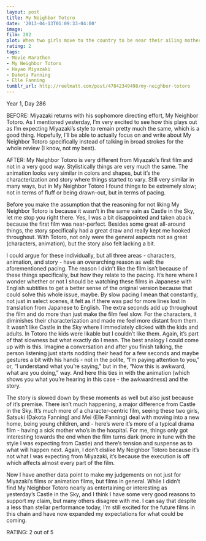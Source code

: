 ```yaml
---
layout: post
title: My Neighbor Totoro
date: '2013-04-13T01:09:33-04:00'
image: 
film: 282
plot: When two girls move to the country to be near their ailing mother, they have adventures with the wondrous forest spirits who live nearby.
rating: 2
tags:
- Movie Marathon
- My Neighbor Totoro
- Hayao Miyazaki
- Dakota Fanning
- Elle Fanning
tumblr_url: http://reelmatt.com/post/47842349498/my-neighbor-totoro
---
```


Year 1, Day 286

BEFORE: Miyazaki returns with his sophomore directing effort, My Neighbor Totoro. As I mentioned yesterday, I’m very excited to see how this plays out as I’m expecting Miyazaki’s style to remain pretty much the same, which is a good thing. Hopefully, I’ll be able to actually focus on and write about My Neighbor Totoro specifically instead of talking in broad strokes for the whole review (I know, not my best).

AFTER: My Neighbor Totoro is very different from Miyazaki’s first film and not in a very good way. Stylistically things are very much the same. The animation looks very similar in colors and shapes, but it’s the characterization and story where things started to vary. Still very similar in many ways, but in My Neighbor Totoro I found things to be extremely slow; not in terms of fluff or being drawn-out, but in terms of pacing.

Before you make the assumption that the reasoning for not liking My Neighbor Totoro is because it wasn’t in the same vain as Castle in the Sky, let me stop you right there. Yes, I was a bit disappointed and taken aback because the first film was near-perfect. Besides some great all-around things, the story specifically had a great draw and really kept me hooked throughout. With Totoro, not only were the general aspects not as great (characters, animation), but the story also felt lacking a bit.

I could argue for these individually, but all three areas - characters, animation, and story - have an overarching reason as well: the aforementioned pacing. The reason I didn’t like the film isn’t because of these things specifically, but how they relate to the pacing. It’s here where I wonder whether or not I should be watching these films in Japanese with English subtitles to get a better sense of the original version because that could solve this whole issue, maybe. By slow pacing I mean that constantly, not just in select scenes, it felt as if there was pad for more lines lost in translation from Japanese to English. The extra seconds add up throughout the film and do more than just make the film feel slow. For the characters, it diminishes their characterization and made me feel more distant from them. It wasn’t like Castle in the Sky where I immediately clicked with the kids and adults. In Totoro the kids were likable but I couldn’t like them. Again, it’s part of that slowness but what exactly do I mean. The best analogy I could come up with is this. Imagine a conversation and after you finish talking, the person listening just starts nodding their head for a few seconds and maybe gestures a bit with his hands - not in the polite, “I’m paying attention to you,” or, “I understand what you’re saying,” but in the, “Now this is awkward, what are you doing,” way. And here this ties in with the animation (which shows you what you’re hearing in this case - the awkwardness) and the story.

The story is slowed down by these moments as well but also just because of it’s premise. There isn’t much happening, a major difference from Castle in the Sky. It’s much more of a character-centric film, seeing these two girls, Satsuki (Dakota Fanning) and Mei (Elle Fanning) deal with moving into a new home, being young children, and - here’s were it’s more of a typical drama film - having a sick mother who’s in the hospital. For me, things only got interesting towards the end when the film turns dark (more in tune with the style I was expecting from Castle) and there’s tension and suspense as to what will happen next. Again, I don’t dislike My Neighbor Totoro because it’s not what I was expecting from Miyazaki, it’s because the execution is off which affects almost every part of the film.

Now I have another data point to make my judgements on not just for Miyazaki’s films or animation films, but films in general. While I didn’t find My Neighbor Totoro nearly as entertaining or interesting as yesterday’s Castle in the Sky, and I think I have some very good reasons to support my claim, but many others disagree with me. I can say that despite a less than stellar performance today, I’m still excited for the future films in this chain and have now expanded my expectations for what could be coming.

RATING: 2 out of 5
